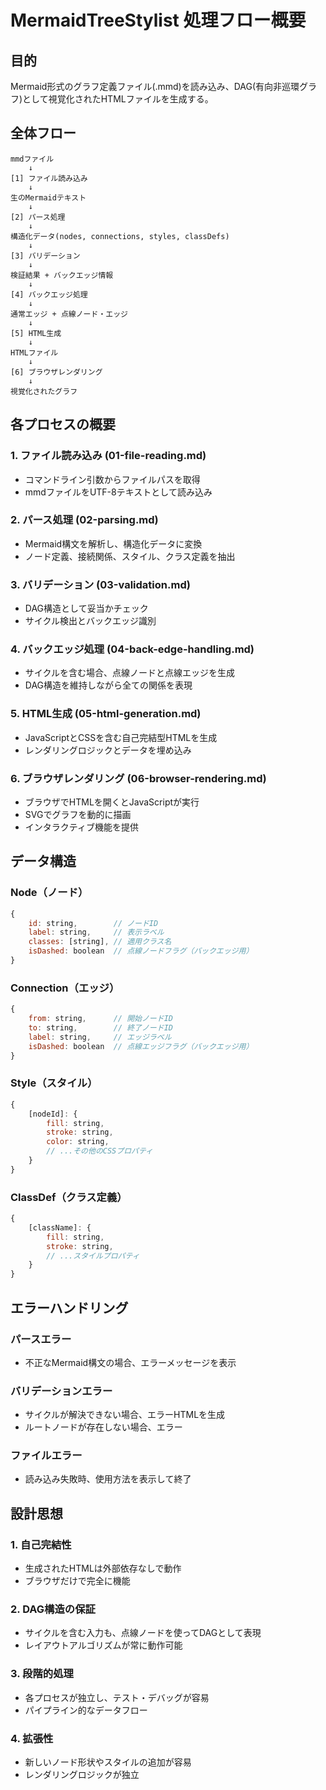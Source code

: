 # MermaidTreeStylist 処理フロー概要

## 目的

Mermaid形式のグラフ定義ファイル(.mmd)を読み込み、DAG(有向非巡環グラフ)として視覚化されたHTMLファイルを生成する。

## 全体フロー

```
mmdファイル
    ↓
[1] ファイル読み込み
    ↓
生のMermaidテキスト
    ↓
[2] パース処理
    ↓
構造化データ(nodes, connections, styles, classDefs)
    ↓
[3] バリデーション
    ↓
検証結果 + バックエッジ情報
    ↓
[4] バックエッジ処理
    ↓
通常エッジ + 点線ノード・エッジ
    ↓
[5] HTML生成
    ↓
HTMLファイル
    ↓
[6] ブラウザレンダリング
    ↓
視覚化されたグラフ
```

## 各プロセスの概要

### 1. ファイル読み込み (01-file-reading.md)
- コマンドライン引数からファイルパスを取得
- mmdファイルをUTF-8テキストとして読み込み

### 2. パース処理 (02-parsing.md)
- Mermaid構文を解析し、構造化データに変換
- ノード定義、接続関係、スタイル、クラス定義を抽出

### 3. バリデーション (03-validation.md)
- DAG構造として妥当かチェック
- サイクル検出とバックエッジ識別

### 4. バックエッジ処理 (04-back-edge-handling.md)
- サイクルを含む場合、点線ノードと点線エッジを生成
- DAG構造を維持しながら全ての関係を表現

### 5. HTML生成 (05-html-generation.md)
- JavaScriptとCSSを含む自己完結型HTMLを生成
- レンダリングロジックとデータを埋め込み

### 6. ブラウザレンダリング (06-browser-rendering.md)
- ブラウザでHTMLを開くとJavaScriptが実行
- SVGでグラフを動的に描画
- インタラクティブ機能を提供

## データ構造

### Node（ノード）
```javascript
{
    id: string,        // ノードID
    label: string,     // 表示ラベル
    classes: [string], // 適用クラス名
    isDashed: boolean  // 点線ノードフラグ（バックエッジ用）
}
```

### Connection（エッジ）
```javascript
{
    from: string,      // 開始ノードID
    to: string,        // 終了ノードID
    label: string,     // エッジラベル
    isDashed: boolean  // 点線エッジフラグ（バックエッジ用）
}
```

### Style（スタイル）
```javascript
{
    [nodeId]: {
        fill: string,
        stroke: string,
        color: string,
        // ...その他のCSSプロパティ
    }
}
```

### ClassDef（クラス定義）
```javascript
{
    [className]: {
        fill: string,
        stroke: string,
        // ...スタイルプロパティ
    }
}
```

## エラーハンドリング

### パースエラー
- 不正なMermaid構文の場合、エラーメッセージを表示

### バリデーションエラー
- サイクルが解決できない場合、エラーHTMLを生成
- ルートノードが存在しない場合、エラー

### ファイルエラー
- 読み込み失敗時、使用方法を表示して終了

## 設計思想

### 1. 自己完結性
- 生成されたHTMLは外部依存なしで動作
- ブラウザだけで完全に機能

### 2. DAG構造の保証
- サイクルを含む入力も、点線ノードを使ってDAGとして表現
- レイアウトアルゴリズムが常に動作可能

### 3. 段階的処理
- 各プロセスが独立し、テスト・デバッグが容易
- パイプライン的なデータフロー

### 4. 拡張性
- 新しいノード形状やスタイルの追加が容易
- レンダリングロジックが独立

